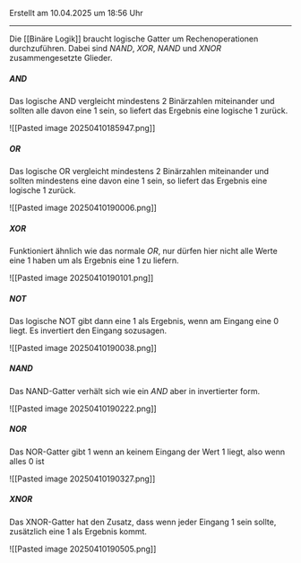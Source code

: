 Erstellt am 10.04.2025 um 18:56 Uhr

---

Die [[Binäre Logik]] braucht logische Gatter um Rechenoperationen durchzuführen. Dabei sind _NAND_, _XOR_, _NAND_ und _XNOR_ zusammengesetzte Glieder.

##### AND
Das logische AND vergleicht mindestens 2 Binärzahlen miteinander und sollten alle davon eine 1 sein, so liefert das Ergebnis eine logische 1 zurück.

![[Pasted image 20250410185947.png]]

##### OR
Das logische OR vergleicht mindestens 2 Binärzahlen miteinander und sollten mindestens eine davon eine 1 sein, so liefert das Ergebnis eine logische 1 zurück.

![[Pasted image 20250410190006.png]]
##### XOR
Funktioniert ähnlich wie das normale _OR_, nur dürfen hier nicht alle Werte eine 1 haben um als Ergebnis eine 1 zu liefern.

![[Pasted image 20250410190101.png]]

##### NOT
Das logische NOT gibt dann eine 1 als Ergebnis, wenn am Eingang eine 0 liegt. Es invertiert den Eingang sozusagen.

![[Pasted image 20250410190038.png]]


##### NAND
Das NAND-Gatter verhält sich wie ein _AND_ aber in invertierter form.

![[Pasted image 20250410190222.png]]


##### NOR 
Das NOR-Gatter gibt 1 wenn an keinem Eingang der Wert 1 liegt, also wenn alles 0 ist

![[Pasted image 20250410190327.png]]


##### XNOR
Das XNOR-Gatter hat den Zusatz, dass wenn jeder Eingang 1 sein sollte, zusätzlich eine 1 als Ergebnis kommt.

![[Pasted image 20250410190505.png]]